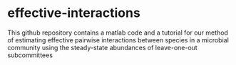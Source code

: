 # effective-interactions
This github repository contains a matlab code and a tutorial for our method of estimating effective pairwise interactions between species in a microbial community using the steady-state abundances of leave-one-out subcommittees
